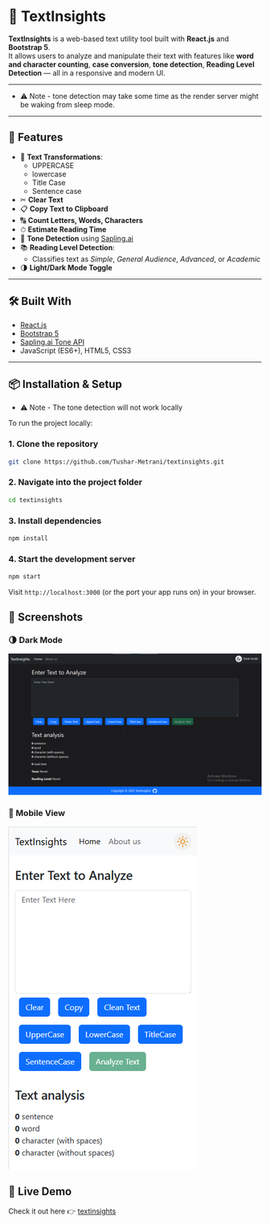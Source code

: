 # 📝 TextInsights

**TextInsights** is a web-based text utility tool built with **React.js** and **Bootstrap 5**.  
It allows users to analyze and manipulate their text with features like **word and character counting**, **case conversion**, **tone detection**, **Reading Level Detection** — all in a responsive and modern UI.

---
- ⚠️ Note - tone detection may take some time as the render server might be waking from sleep mode.
---

## 🚀 Features

- 🔡 **Text Transformations**:
  - UPPERCASE
  - lowercase
  - Title Case
  - Sentence case
- ✂ **Clear Text**
- 📋 **Copy Text to Clipboard**
- 🔠 **Count Letters, Words, Characters**
- ⏱ **Estimate Reading Time**
- 🧠 **Tone Detection** using [Sapling.ai](https://sapling.ai/)
- 📚 **Reading Level Detection**:
  - Classifies text as *Simple*, *General Audience*, *Advanced*, or *Academic*
- 🌗 **Light/Dark Mode Toggle**

---

## 🛠 Built With

- [React.js](https://reactjs.org/)
- [Bootstrap 5](https://getbootstrap.com/)
- [Sapling.ai Tone API](https://sapling.ai/docs/api/tone)
- JavaScript (ES6+), HTML5, CSS3

---

## 📦 Installation & Setup

- ⚠️ Note - The tone detection will not work locally

To run the project locally:

### 1. Clone the repository

```bash
git clone https://github.com/Tushar-Metrani/textinsights.git
```

### 2. Navigate into the project folder

```bash
cd textinsights
```

### 3. Install dependencies

```bash
npm install
```

### 4. Start the development server

```bash
npm start
```

Visit `http://localhost:3000` (or the port your app runs on) in your browser.


## 📸 Screenshots

### 🌗 Dark Mode
![Dark mode screenshot](screenshots/darkmode.png)

### 📱 Mobile View
![Mobile view](screenshots/responsive.png)


## 🔗 Live Demo

Check it out here 👉 [textinsights](https://tushar-metrani.github.io/textinsights/)
